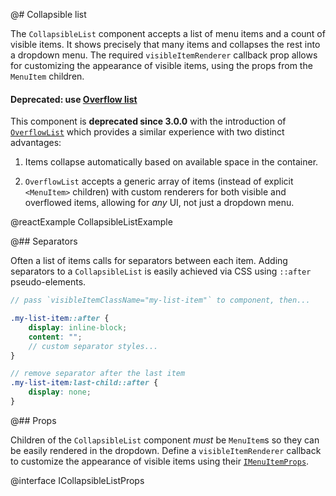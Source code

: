 @# Collapsible list

The `CollapsibleList` component accepts a list of menu items and a count of
visible items. It shows precisely that many items and collapses the rest into a
dropdown menu. The required `visibleItemRenderer` callback prop allows for
customizing the appearance of visible items, using the props from the `MenuItem`
children.

<div class="@ns-callout @ns-intent-danger @ns-icon-error">
    <h4 class="@ns-heading">

Deprecated: use [Overflow list](#core/components/overflow-list)
</h4>

This component is **deprecated since 3.0.0** with the introduction of
[`OverflowList`](#core/components/overflow-list) which provides a similar
experience with two distinct advantages:

<ol>
    <li>Items collapse automatically based on available space in the container.</li>
    <li>

`OverflowList` accepts a generic array of items (instead of explicit
`<MenuItem>` children) with custom renderers for both visible and overflowed
items, allowing for _any_ UI, not just a dropdown menu.

</li>
</ol>

</div>

@reactExample CollapsibleListExample

@## Separators

Often a list of items calls for separators between each item.
Adding separators to a `CollapsibleList` is easily achieved via CSS using `::after` pseudo-elements.

```css.scss
// pass `visibleItemClassName="my-list-item"` to component, then...

.my-list-item::after {
    display: inline-block;
    content: "";
    // custom separator styles...
}

// remove separator after the last item
.my-list-item:last-child::after {
    display: none;
}
```

@## Props

Children of the `CollapsibleList` component _must_ be `MenuItem`s so they can be easily rendered
in the dropdown. Define a `visibleItemRenderer` callback to customize the appearance of visible
items using their [`IMenuItemProps`](#core/components/menu.menu-item).

@interface ICollapsibleListProps
